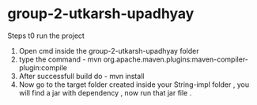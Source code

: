# group-2-utkarsh-upadhyay

Steps t0 run the project 
1) Open cmd inside the group-2-utkarsh-upadhyay folder 
2) type the command - mvn org.apache.maven.plugins:maven-compiler-plugin:compile
3) After successfull build do - mvn install 
4) Now go to the target folder created inside your String-impl folder , you will find a jar with dependency , now run that jar file .
